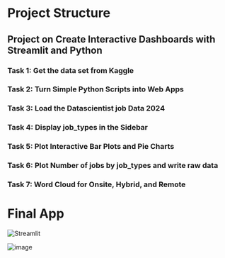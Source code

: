 # Project Structure

## Project on Create Interactive Dashboards with Streamlit and Python

### Task 1: Get the data set from Kaggle

### Task 2: Turn Simple Python Scripts into Web Apps

### Task 3: Load the Datascientist job Data 2024

### Task 4: Display job_types in the Sidebar

### Task 5: Plot Interactive Bar Plots and Pie Charts

### Task 6: Plot Number of jobs by job_types and write raw data 

### Task 7: Word Cloud for Onsite, Hybrid, and Remote

# Final App

![Streamlit](https://github.com/Venura-94/Job-Posting-Analysis-of-DataScientists-2024/assets/137409412/986fc060-3e4e-49f6-b0bf-f9e71dfb5877)

![image](https://github.com/Venura-94/Job-Posting-Analysis-of-DataScientists-2024/assets/137409412/16d8e400-6ffb-4761-a7b6-8d6acb6ccf23)

